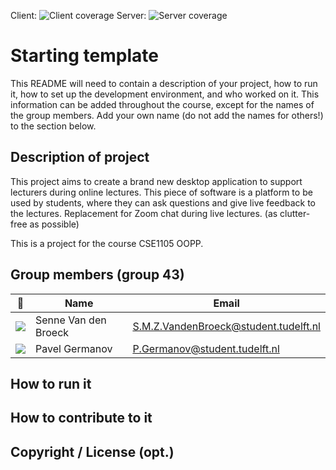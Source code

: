 Client: ![Client coverage](https://gitlab.ewi.tudelft.nl/cse1105/2019-2020/organisation/repository-template/badges/master/coverage.svg?job=client-test)
Server: ![Server coverage](https://gitlab.ewi.tudelft.nl/cse1105/2019-2020/organisation/repository-template/badges/master/coverage.svg?job=server-test)


# Starting template

This README will need to contain a description of your project, how to run it, how to set up the development environment, and who worked on it.
This information can be added throughout the course, except for the names of the group members.
Add your own name (do not add the names for others!) to the section below.

## Description of project
This project aims to create a brand new desktop application to support lecturers during online lectures.
This piece of software is a platform to be used by students, where they can ask questions and give live feedback to the lectures. 
Replacement for Zoom chat during live lectures. (as clutter-free as possible)

This is a project for the course CSE1105 OOPP.


## Group members (group 43)

| 📸 | Name | Email |
|---|---|---|
| ![](https://eu.ui-avatars.com/api/?name=SB&length=4&size=50&color=DDD&background=777&font-size=0.325) |   Senne Van den Broeck   | S.M.Z.VandenBroeck@student.tudelft.nl |
| ![](https://eu.ui-avatars.com/api/?name=PG&length=4&size=50&color=DDD&background=777&font-size=0.325) |   Pavel Germanov   | P.Germanov@student.tudelft.nl |
<!-- Instructions (remove once assignment has been completed -->
<!-- - Add (only!) your own name to the table above (use Markdown formatting) -->
<!-- - Mention your *student* email address -->
<!-- - Preferably add a recognisable photo, otherwise add your GitLab photo -->
<!-- - (please make sure the photos have the same size) --> 

## How to run it

## How to contribute to it

## Copyright / License (opt.)
